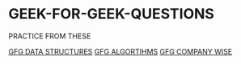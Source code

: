 # GEEK-FOR-GEEK-QUESTIONS


PRACTICE FROM THESE


[GFG DATA STRUCTURES](https://www.geeksforgeeks.org/data-structures/)
[GFG ALGORTIHMS](https://www.geeksforgeeks.org/fundamentals-of-algorithms/?ref=shm)
[GFG COMPANY WISE](https://www.geeksforgeeks.org/must-coding-questions-company-wise/)
